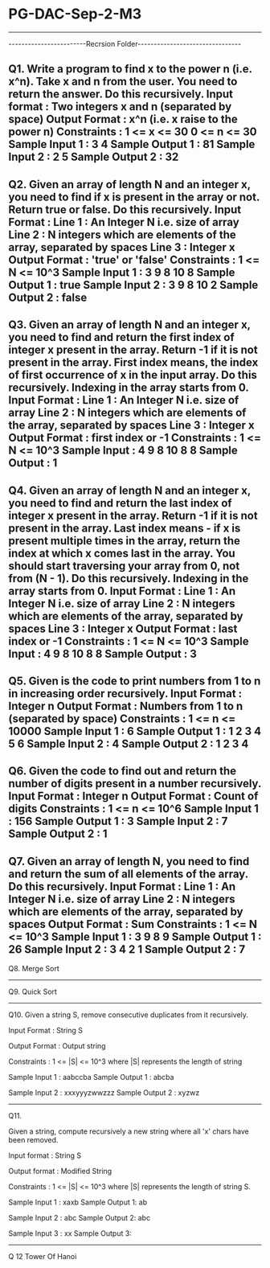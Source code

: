 # PG-DAC-Sep-2-M3

---------------------------------------------------------------------------------------------------------------

------------------------Recrsion Folder--------------------------------

Q1.
Write a program to find x to the power n (i.e. x^n). Take x and n from the user. You need to return the answer. Do this recursively.
Input format :
Two integers x and n (separated by space)
Output Format :
x^n (i.e. x raise to the power n)
Constraints :
1 <= x <= 30
0 <= n <= 30
Sample Input 1 :
 3 4
Sample Output 1 :
81
Sample Input 2 :
 2 5
Sample Output 2 :
32
------------------------------
Q2.
Given an array of length N and an integer x, you need to find if x is present in the array or not. Return true or false. Do this recursively.
Input Format :
Line 1 : An Integer N i.e. size of array
Line 2 : N integers which are elements of the array, separated by spaces
Line 3 : Integer x
Output Format :
'true' or 'false'
Constraints :
1 <= N <= 10^3
Sample Input 1 :
3
9 8 10
8
Sample Output 1 :
true
Sample Input 2 :
3
9 8 10
2
Sample Output 2 :
false
--------------------------------
Q3.
Given an array of length N and an integer x, you need to find and return the first index of integer x present in the array. Return -1 if it is not present in the array.
First index means, the index of first occurrence of x in the input array. Do this recursively. Indexing in the array starts from 0.
Input Format :
Line 1 : An Integer N i.e. size of array
Line 2 : N integers which are elements of the array, separated by spaces
Line 3 : Integer x
Output Format :
first index or -1
Constraints :
1 <= N <= 10^3
Sample Input :
4
9 8 10 8
8
Sample Output :
1
-----------------------------------
Q4.
Given an array of length N and an integer x, you need to find and return the last index of integer x present in the array. Return -1 if it is not present in the array.
Last index means - if x is present multiple times in the array, return the index at which x comes last in the array.
You should start traversing your array from 0, not from (N - 1). Do this recursively. Indexing in the array starts from 0.
Input Format :
Line 1 : An Integer N i.e. size of array
Line 2 : N integers which are elements of the array, separated by spaces
Line 3 : Integer x
Output Format :
last index or -1
Constraints :
1 <= N <= 10^3
Sample Input :
4
9 8 10 8
8
Sample Output :
3
--------------------------------
Q5.
Given is the code to print numbers from 1 to n in increasing order recursively.
Input Format :
Integer n
Output Format :
Numbers from 1 to n (separated by space)
Constraints :
1 <= n <= 10000
Sample Input 1 :
 6
Sample Output 1 :
1 2 3 4 5 6
Sample Input 2 :
 4
Sample Output 2 :
1 2 3 4
----------------------------------
Q6.
Given the code to find out and return the number of digits present in a number recursively. 
Input Format :
Integer n
Output Format :
Count of digits
Constraints :
1 <= n <= 10^6
Sample Input 1 :
 156
Sample Output 1 :
3
Sample Input 2 :
 7
Sample Output 2 :
1
-----------------------------------
Q7.
Given an array of length N, you need to find and return the sum of all elements of the array. Do this recursively.
Input Format :
Line 1 : An Integer N i.e. size of array
Line 2 : N integers which are elements of the array, separated by spaces
Output Format :
Sum
Constraints :
1 <= N <= 10^3
Sample Input 1 :
3
9 8 9
Sample Output 1 :
26
Sample Input 2 :
3
4 2 1
Sample Output 2 :
7  
--------------------------------
Q8. 
Merge Sort

--------------------------------
Q9.
Quick Sort

---------------------------------
Q10.
Given a string S, remove consecutive duplicates from it recursively.

Input Format :
String S

Output Format :
Output string

Constraints :
1 <= |S| <= 10^3
where |S| represents the length of string

Sample Input 1 :
aabccba
Sample Output 1 :
abcba

Sample Input 2 :
xxxyyyzwwzzz
Sample Output 2 :
xyzwz

--------------------------------------------------
Q11. 

Given a string, compute recursively a new string where all 'x' chars have been removed.

Input format :
String S

Output format :
Modified String

Constraints :
1 <= |S| <= 10^3
where |S| represents the length of string S. 

Sample Input 1 :
xaxb
Sample Output 1:
ab

Sample Input 2 :
abc
Sample Output 2:
abc

Sample Input 3 :
xx
Sample Output 3:

----------------------------------------------------

Q 12 Tower Of Hanoi



